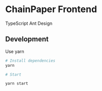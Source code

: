 # ChainPaper Frontend

TypeScript Ant Design

## Development

Use yarn

```sh
# Install dependencies
yarn

# Start

yarn start

```
